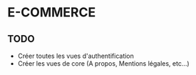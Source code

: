 # E-COMMERCE

## TODO
- Créer toutes les vues d'authentification
- Créer les vues de core (A propos, Mentions légales, etc...)
